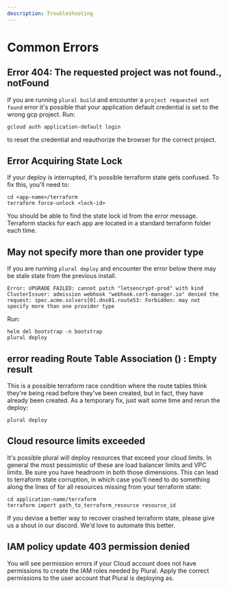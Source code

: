 ```yaml
---
description: Troubleshooting
---
```


# Common Errors

## Error 404: The requested project was not found., notFound

If you are running `plural build` and encounter a `project requested not found` error it's possible that your application default credential is set to the wrong gcp project. Run:

```
gcloud auth application-default login
```

to reset the credential and reauthorize the browser for the correct project.

## Error Acquiring State Lock

If your deploy is interrupted, it's possible terraform state gets confused.  To fix this, you'll need to:

```
cd <app-name>/terraform
terraform force-unlock <lock-id>
```

You should be able to find the state lock id from the error message.  Terraform stacks for each app are located in a standard terraform folder each time.

## May not specify more than one provider type

If you are running `plural deploy` and encounter the error below there may be stale state from the previous install.

```
Error: UPGRADE FAILED: cannot patch "letsencrypt-prod" with kind ClusterIssuer: admission webhook "webhook.cert-manager.io" denied the request: spec.acme.solvers[0].dns01.route53: Forbidden: may not specify more than one provider type
```

Run:

```
helm del bootstrap -n bootstrap
plural deploy
```

## error reading Route Table Association () : Empty result&#x20;

This is a possible terraform race condition where the route tables think they're being read before they've been created, but in fact, they have already been created. As a temporary fix, just wait some time and rerun the deploy:

```
plural deploy
```

## Cloud resource limits exceeded

It's possible plural will deploy resources that exceed your cloud limits.  In general the most pessimistic of these are load balancer limits and VPC limits.  Be sure you have headroom in both those dimensions.  This can lead to terraform state corruption, in which case you'll need to do something along the lines of for all resources missing from your terraform state:

```
cd application-name/terraform
terraform import path_to_terraform_resource resource_id
```

If you devise a better way to recover crashed terraform state, please give us a shout in our discord.  We'd love to automate this better.

## IAM policy update 403 permission denied

You will see permission errors if your Cloud account does not have permissions to create the IAM roles needed by Plural. Apply the correct permissions to the user account that Plural is deploying as. 
